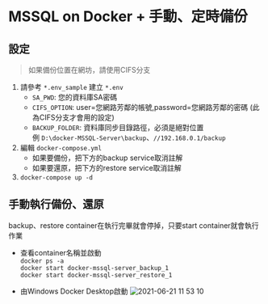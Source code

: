 # MSSQL on Docker + 手動、定時備份

## 設定

> 如果備份位置在網坊，請使用CIFS分支

1. 請參考 `*.env_sample` 建立 `*.env`
   - `SA_PWD`: 您的資料庫SA密碼
   - `CIFS_OPTION`: user=您網路芳鄰的帳號,password=您網路芳鄰的密碼 (此為CIFS分支才會用的設定)
   - `BACKUP_FOLDER`: 資料庫同步目錄路徑，必須是絕對位置\
     例 `D:\docker-MSSQL-Server\backup`、`//192.168.0.1/backup`
1. 編輯 `docker-compose.yml`
   - 如果要備份，把下方的backup service取消註解
   - 如果要還原，把下方的restore service取消註解
1. ```docker-compose up -d```

## 手動執行備份、還原

backup、restore container在執行完畢就會停掉，只要start container就會執行作業

- 查看container名稱並啟動\
  ```docker ps -a```\
  ```docker start docker-mssql-server_backup_1```\
  ```docker start docker-mssql-server_restore_1```

- 由Windows Docker Desktop啟動
![2021-06-21 11 53 10](https://user-images.githubusercontent.com/16995691/122706292-2d2a5180-d28a-11eb-823d-ef62172104f8.png)
